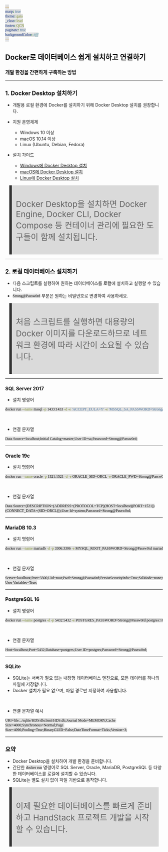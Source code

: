 ```yaml
---
marp: true
theme: gaia
_class: lead
footer: QCN
paginate: true
backgroundColor: #fff
---
```


<style>
:root {
  font-family: Pretendard;
  --border-color: #303030;
  --text-color: #0a0a0a;
  --bg-color-alt: #dadada;
  --mark-background: #ffef92;
}

h1 {
  border-bottom: none;
  font-size: 1.6em;
}

h2 {
  border-bottom: none;
  font-size: 1.3em;
}

h3 {
  font-size: 1.1em;
}

h4 {
  font-size: 1.05em;
}

h5 {
  font-size: 1em;
}

h6 {
  font-size: 0.9em;
}

h1,
h2,
h3,
h4,
h5,
h6 {
  color: var(--text-color);
}

code:not([class*="language-"]) {
  font-family: D2Coding;
  color: #000;
  vertical-align: text-bottom;
  background-color: rgba(100, 100, 100, 0.2);
}

section {
  background-image: linear-gradient(to bottom right, #f7f7f7 0%, #d3d3d3 100%);
}

section table {
    margin: auto;
    font-size: 28px;
}

section::after {
  font-size: 0.75em;
  content: attr(data-marpit-pagination) " / " attr(data-marpit-pagination-total);
}

img[alt~="center"] {
  display: block;
  margin: 0 auto;
}

blockquote {
  font-size: 26px;
  border-left: 8px solid var(--border-color);
  background: var(--bg-color-alt);
  margin: 0.5em;
  padding: 0.5em;
}

blockquote::before,
blockquote::after {
    content: '';
}

mark {
  background-color: var(--mark-background);
  padding: 0 2px 2px;
  border-radius: 4px;
  margin: 0 2px;
}

section.tinytext>p,
section.tinytext>ul,
section.tinytext>blockquote {
  font-size: 0.65em;
}
</style>

# Docker로 데이터베이스 쉽게 설치하고 연결하기

### 개발 환경을 간편하게 구축하는 방법

---

## 1. Docker Desktop 설치하기

- 개발용 로컬 환경에 Docker를 설치하기 위해 Docker Desktop 설치를 권장합니다.

- 지원 운영체제
    - Windows 10 이상
    - macOS 10.14 이상
    - Linux (Ubuntu, Debian, Fedora)

- 설치 가이드
    - [Windows에 Docker Desktop 설치](https://docs.docker.com/desktop/install/windows-install/)
    - [macOS에 Docker Desktop 설치](https://docs.docker.com/desktop/install/mac-install/)
    - [Linux에 Docker Desktop 설치](https://docs.docker.com/desktop/install/linux-install/)

> Docker Desktop을 설치하면 Docker Engine, Docker CLI, Docker Compose 등 컨테이너 관리에 필요한 도구들이 함께 설치됩니다.

---

## 2. 로컬 데이터베이스 설치하기

- 다음 스크립트를 실행하여 원하는 데이터베이스를 로컬에 설치하고 실행할 수 있습니다.
- `Strong@Passw0rd` 부분은 원하는 비밀번호로 변경하여 사용하세요.

> 처음 스크립트를 실행하면 대용량의 Docker 이미지를 다운로드하므로 네트워크 환경에 따라 시간이 소요될 수 있습니다.

---

### SQL Server 2017

- 설치 명령어
```bash
docker run --name mssql -p 1433:1433 -d -e 'ACCEPT_EULA=Y' -e 'MSSQL_SA_PASSWORD=Strong@Passw0rd' mcr.microsoft.com/mssql/server:2017-latest
```

<br>

- 연결 문자열
```plaintext
Data Source=localhost;Initial Catalog=master;User ID=sa;Password=Strong@Passw0rd;
```

---

### Oracle 19c

- 설치 명령어
```bash
docker run --name oracle -p 1521:1521 -d -e ORACLE_SID=ORCL -e ORACLE_PWD=Strong@Passw0rd -e ORACLE_CHARACTERSET=KO16MSWIN949 doctorkirk/oracle-19c
```

<br>

- 연결 문자열
```plaintext
Data Source=(DESCRIPTION=(ADDRESS=(PROTOCOL=TCP)(HOST=localhost)(PORT=1521))(CONNECT_DATA=(SID=ORCL)));User Id=system;Password=Strong@Passw0rd;
```

---

### MariaDB 10.3

- 설치 명령어
```bash
docker run --name mariadb -d -p 3306:3306 -e MYSQL_ROOT_PASSWORD=Strong@Passw0rd mariadb:10.3
```

<br>

- 연결 문자열
```plaintext
Server=localhost;Port=3306;Uid=root;Pwd=Strong@Passw0rd;PersistSecurityInfo=True;SslMode=none;Charset=utf8;Allow User Variables=True;
```

---

### PostgreSQL 16

- 설치 명령어
```bash
docker run --name postgres -d -p 5432:5432 -e POSTGRES_PASSWORD=Strong@Passw0rd postgres:16
```

<br>

- 연결 문자열
```plaintext
Host=localhost;Port=5432;Database=postgres;User ID=postgres;Password=Strong@Passw0rd;
```

---

### SQLite

- SQLite는 서버가 필요 없는 내장형 데이터베이스 엔진으로, 모든 데이터를 하나의 파일에 저장합니다.
- Docker 설치가 필요 없으며, 파일 경로만 지정하여 사용합니다.

<br>

- 연결 문자열 예시
```plaintext
URI=file:../sqlite/HDS/dbclient/HDS.db;Journal Mode=MEMORY;Cache Size=4000;Synchronous=Normal;Page Size=4096;Pooling=True;BinaryGUID=False;DateTimeFormat=Ticks;Version=3;
```

---

## 요약

- Docker Desktop을 설치하여 개발 환경을 준비합니다.
- 간단한 `docker run` 명령어로 SQL Server, Oracle, MariaDB, PostgreSQL 등 다양한 데이터베이스를 로컬에 설치할 수 있습니다.
- SQLite는 별도 설치 없이 파일 기반으로 동작합니다.

> 이제 필요한 데이터베이스를 빠르게 준비하고 HandStack 프로젝트 개발을 시작할 수 있습니다.